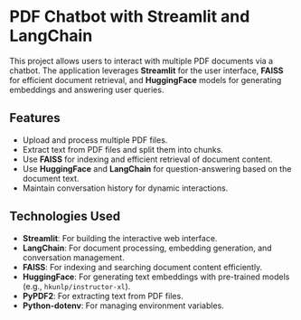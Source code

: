 # PDF Chatbot with Streamlit and LangChain

This project allows users to interact with multiple PDF documents via a chatbot. The application leverages **Streamlit** for the user interface, **FAISS** for efficient document retrieval, and **HuggingFace** models for generating embeddings and answering user queries.

## Features

- Upload and process multiple PDF files.
- Extract text from PDF files and split them into chunks.
- Use **FAISS** for indexing and efficient retrieval of document content.
- Use **HuggingFace** and **LangChain** for question-answering based on the document text.
- Maintain conversation history for dynamic interactions.

## Technologies Used

- **Streamlit**: For building the interactive web interface.
- **LangChain**: For document processing, embedding generation, and conversation management.
- **FAISS**: For indexing and searching document content efficiently.
- **HuggingFace**: For generating text embeddings with pre-trained models (e.g., `hkunlp/instructor-xl`).
- **PyPDF2**: For extracting text from PDF files.
- **Python-dotenv**: For managing environment variables.
